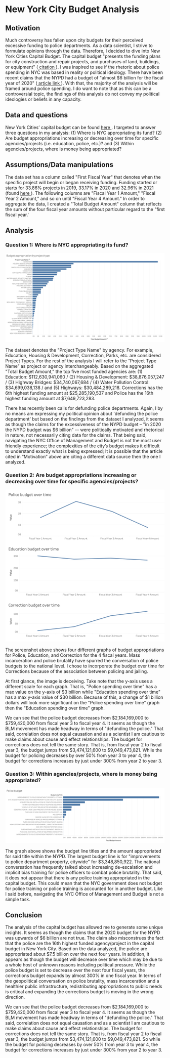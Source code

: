 # New York City Budget Analysis

## Motivation

Much controversy has fallen upon city budgets for their perceived excessive funding to police departments. As a data scientist, I strive to formulate opinions through the data. Therefore, I decided to dive into New York Cities Capital Budget. The capital budget "presents the funding plans for city construction and repair projects, and purchases of land, buildings, or equipment" (<a href="https://www.ibo.nyc.ny.us/iboreports/IBOCBG.pdf"> citation </a>). I was inspired to see if the rhetoric about police spending in NYC was based in reality or political ideology. There have been recent claims that the NYPD had a budget of "almost $6 billion for the fiscal year of 2020" (<a href="https://www.cnn.com/2020/07/01/us/new-york-budget-nypd-1-billion-cut-trnd/index.html"> article link </a>). With that, the majority of the analysis will be framed around police spending.  I do want to note that as this can be a controversial topic, the findings of this analysis do not convey my political ideologies or beliefs in any capacity. 

## Data and questions
New York Cities’ capital budget can be found <a href="https://data.cityofnewyork.us/City-Government/Capital-Budget/46m8-77gv"> here </a>. I targeted to answer three questions in my analysis: (1) Where is NYC appropriating its fund? (2) Are budget appropriations increasing or decreasing over time for specific agencies/projects (i.e. education, police, etc.)? and (3) Within agencies/projects, where is money being appropriated?

## Assumptions/Data manipulations
The data set has a column called "First Fiscal Year" that denotes when the specific project will begin or began receiving funding. Funding started or starts for 33.86% projects in 2019, 33.17% in 2020 and 32.96% in 2021 (found <a href= "./eda.ipynb"> here </a>).  The following columns are "Fiscal Year 1 Amount," "Fiscal Year 2 Amount," and so on until "Fiscal Year 4 Amount." In order to aggregate the data, I created a "Total Budget Amount" column that reflects the sum of the four fiscal year amounts without particular regard to the "first fiscal year.'  

## Analysis 
### Question 1: Where is NYC appropriating its fund?

<img src='./Images/budget_spending_by_project.png' alt="budget spending by project type">

The dataset denotes the "Project Type Name" by agency. For example, Education, Housing & Development, Correction, Parks, etc. are considered Project Types. For the rest of the analysis I will refer to the “Project Type Name” as project or agency interchangeably. Based on the aggregated "Total Budget Amount," the top five most funded agencies are: (1) Education: $112,630,941,060 / (2) Housing & Development: $38,876,057,247 / (3) Highway Bridges: $34,740,067,684 / (4) Water Pollution Control: $34,699,038,138 / and (5) Highways: $30,484,289,218. Corrections has the 6th highest funding amount at $25,285,190,537 and Police has the 16th highest funding amount at $7,649,723,283.

There has recently been calls for defunding police departments. Again, I by no means am expressing my political opinion about 'defunding the police department' but based on the findings from the dataset I analyzed, it seems as though the claims for the excessiveness of the NYPD budget – "in 2020 the NYPD budget was $6 billion" -- were politically motivated and rhetorical in nature, not necessarily citing data for the claims. That being said, navigating the NYC Office of Management and Budget is not the most user friendly experience; the complexities of the city’s budget makes it difficult to understand exactly what is being expressed; It is possible that the article cited in “Motivation” above are citing a different data source then the one I analyzed. 

### Question 2: Are budget appropriations increasing or decreasing over time for specific agencies/projects?

<img src='./Images/budget_spending_over_time.png' alt="budget spending over time for police, education, correction">

The screenshot above shows four different graphs of budget appropriations for Police, Education, and Correction for the 4 fiscal years. Mass incarceration and police brutality have spurred the conversation of police budgets to the national level. I chose to incorporate the budget over time for Corrections because of the association between policing and jailing.

At first glance, the image is deceiving. Take note that the y-axis uses a different scale for each graph. That is, "Police spending over time" has a max value on the y-axis of $3 billion while "Education spending over time" has a max y-axis value of $30 billion. Because of this, a change of $1 billion dollars will look more significant on the "Police spending over time" graph then the "Education spending over time" graph. 


We can see that the police budget decreases from $2,184,169,000 to $759,420,000 from fiscal year 3 to fiscal year 4. It seems as though the BLM movement has made headway in terms of "defunding the police." That said, correlation does not equal causation and as a scientist I am cautious to make claims about cause and effect relationships. The budget for corrections does not tell the same story. That is, from fiscal year 2 to fiscal year 3, the budget jumps from $3,474,121,600 to $9,049,473,821. While the budget for policing decreases by over 50% from year 3 to year 4, the budget for corrections increases by just under 300% from year 2 to year 3. 

### Question 3: Within agencies/projects, where is money being appropriated?
<img src='./Images/police_budget.png' alt="Total budget appropriated to the police department and categorized by ">

The graph above shows the budget line titles and the amount appropriated for said title within the NYPD. The largest budget line is for "improvements to police department property, citywide" for $3,348,850,922. 
The national conversation has frequently talked about increasing de-escalation and implicit bias training for police officers to combat police brutality. That said, it does not appear that there is any police training appropriated in the capital budget. This could mean that the NYC government does not budget for police training or police training is accounted for in another budget. Like I said before, navigating the NYC Office of Management and Budget is not a simple task. 

## Conclusion
The analysis of the capital budget has allowed me to generate some unique insights. It seems as though the claims that the 2020 budget for the NYPD was upwards of $6 billion are not true. The claim also misconstrues the fact that the police are the 16th highest funded agency/project in the capital budget in New York City. Based on the data analyzed, the police are appropriated about $7.5 billion over the next four years. In addition, it appears as though the budget will decrease over time which may be due to a whole host of unknown reasons including political pressure. While the police budget is set to decrease over the next four fiscal years, the corrections budget expands by almost 300% in one fiscal year. In terms of the geopolitical conversation on police brutality, mass incarceration and a healthier public infrastructure, redistributing appropriations to public needs is critical and expanding the corrections budget is moving in the wrong direction. 

We can see that the police budget decreases from $2,184,169,000 to $759,420,000 from fiscal year 3 to fiscal year 4. It seems as though the BLM movement has made headway in terms of "defunding the police." That said, correlation does not equal causation and as a scientist I am cautious to make claims about cause and effect relationships. The budget for corrections does not tell the same story. That is, from fiscal year 2 to fiscal year 3, the budget jumps from $3,474,121,600 to $9,049,473,821. So while the budget for policing decreases by over 50% from year 3 to year 4, the budget for corrections increases by just under 300% from year 2 to year 3. 
